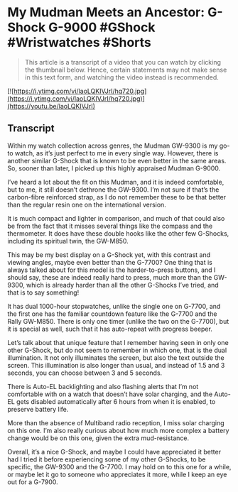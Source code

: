 # My Mudman Meets an Ancestor: G-Shock G-9000 #GShock #Wristwatches #Shorts

> This article is a transcript of a video that you can watch by clicking the thumbnail below. Hence, certain statements may not make sense in this text form, and watching the video instead is recommended.

[![https://i.ytimg.com/vi/laoLQKIVJrI/hq720.jpg](https://i.ytimg.com/vi/laoLQKIVJrI/hq720.jpg)](https://youtu.be/laoLQKIVJrI)

## Transcript

Within my watch collection across genres, the Mudman GW-9300 is my go-to watch, as it’s just perfect to me in every single way. However, there is another similar G-Shock that is known to be even better in the same areas. So, sooner than later, I picked up this highly appraised Mudman G-9000.

I’ve heard a lot about the fit on this Mudman, and it is indeed comfortable, but to me, it still doesn’t dethrone the GW-9300. I’m not sure if that’s the carbon-fibre reinforced strap, as I do not remember these to be that better than the regular resin one on the international version.

It is much compact and lighter in comparison, and much of that could also be from the fact that it misses several things like the compass and the thermometer. It does have these double hooks like the other few G-Shocks, including its spiritual twin, the GW-M850.

This may be my best display on a G-Shock yet, with this contrast and viewing angles, maybe even better than the G-7700? One thing that is always talked about for this model is the harder-to-press buttons, and I should say, these are indeed really hard to press, much more than the GW-9300, which is already harder than all the other G-Shocks I’ve tried, and that is to say something!

It has dual 1000-hour stopwatches, unlike the single one on G-7700, and the first one has the familiar countdown feature like the G-7700 and the Rally GW-M850. There is only one timer (unlike the two on the G-7700), but it is special as well, such that it has auto-repeat with progress beeper.

Let’s talk about that unique feature that I remember having seen in only one other G-Shock, but do not seem to remember in which one, that is the dual illumination. It not only illuminates the screen, but also the text outside the screen. This illumination is also longer than usual, and instead of 1.5 and 3 seconds, you can choose between 3 and 5 seconds.

There is Auto-EL backlighting and also flashing alerts that I’m not comfortable with on a watch that doesn’t have solar charging, and the Auto-EL gets disabled automatically after 6 hours from when it is enabled, to preserve battery life.

More than the absence of Multiband radio reception, I miss solar charging on this one. I’m also really curious about how much more complex a battery change would be on this one, given the extra mud-resistance.

Overall, it’s a nice G-Shock, and maybe I could have appreciated it better had I tried it before experiencing some of my other G-Shocks, to be specific, the GW-9300 and the G-7700.  I may hold on to this one for a while, or maybe let it go to someone who appreciates it more, while I keep an eye out for a G-7900.
